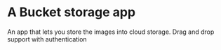 # A Bucket storage app

An app that lets you store the images into cloud storage. Drag and drop support with authentication